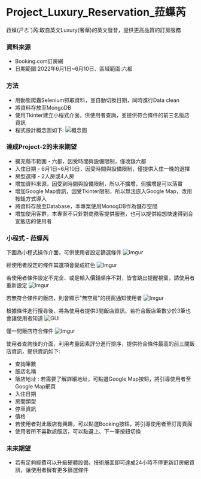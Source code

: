 # Project_Luxury_Reservation_菈蠂芮
菈蠂(ㄕㄜˋ)芮:取自英文Luxury(奢華)的英文發音，提供更高品質的訂房服務

### 資料來源
* Booking.com訂房網
* 日期範圍:2022年6月1日~6月10日、區域範圍:六都

### 方法
* 用動態爬蟲Selenium抓取資料，並自動切換日期，同時進行Data clean
* 將資料存放至MongoDB
* 使用Tkinter建立小程式介面，供使用者查詢，並提供符合條件的前三名飯店資訊
* 程式設計概念圖如下:
![概念圖](https://user-images.githubusercontent.com/81075616/178099096-96b1efcf-5e89-4fb2-b6b6-914807430ae2.png "概念圖")       

### 達成Project-2的未來期望
* 擴充縣市範圍 - 六都，因受時間與設備限制，僅收錄六都
* 入住日期 - 6月1日~6月10日，因受時間與設備限制，僅提供入住一晚的選擇
* 房型選擇 - 2人房或4人房
* 增加資料來源，因受到時間與設備限制，所以不擴增，但擴增是可以落實
* 增加Google Map資訊，因受Tkinter限制，所以無法嵌入Google Map，改用按鈕方式導入
* 將資料存放至Database，本專案使用MonogDB作為儲存空間
* 增加使用客群，本專案不只針對商務客提供服務，也可以提供給想快速得到合宜飯店的使用者

### 小程式 - 菈蠂芮
下圖為小程式操作介面，可供使用者設定篩選條件
![Imgur](https://imgur.com/SEMaDQJ.png "小程式操作介面")

經使用者設定的條件其選項會變成紅色
![Imgur](https://imgur.com/9mUcmJB.png "選定的選項用紅色顯示")

若使用者條件設定不完全、或是輸入價錢順序不對，皆會跳出提醒視窗，請使用者重新設定
![Imgur](https://imgur.com/QyPvzV7.png "選項提醒視窗")

若無符合條件的飯店，則會顯示"無空房"的視窗通知使用者
![Imgur](https://imgur.com/0TWleAs.png "無空房通知視窗")

根據條件進行搜尋後，將為使用者提供3間飯店資訊，若符合飯店筆數少於3筆也會讓使用者知道
![GUI](https://user-images.githubusercontent.com/81075616/178099235-882a55cf-8907-49d9-a59f-fd9c322c465a.png "搜尋結果")    

僅一間飯店符合條件
![Imgur](https://imgur.com/J8XSRYE.png "僅一間飯店符合條件")

使用者查詢後的介面，利用考量因素評分進行排序，提供符合條件最高的前三間飯店資訊，提供資訊如下:
* 查詢筆數
* 飯店名稱
* 飯店地址 : 若需要了解詳細地址，可點選Google Map按鈕，將引導使用者至Google Map網頁
* 入住日期
* 房間類型 
* 停車資訊
* 價格
* 若使用者對此飯店有興趣，可以點選Booking按鈕，將引導使用者至訂房頁面
* 使用者所不喜歡該飯店，可以點選上、下一筆按鈕切換

### 未來期望
* 若有足夠經費可以升級硬體設備，技術層面即可達成24小時不停更新訂房網資訊，讓使用者擁有更多篩選條件
